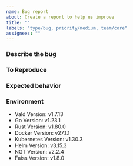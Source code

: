 ```yaml
---
name: Bug report
about: Create a report to help us improve
title: ""
labels: "type/bug, priority/medium, team/core"
assignees: ""
---
```


### Describe the bug

<!-- A clear and concise description of what the bug is. -->

### To Reproduce

<!-- Please describe the steps to reproduce the behavior: -->

### Expected behavior

<!-- A clear and concise description of what you expected to happen. -->

### Environment

<!--- Please change the versions below along with your environment -->

- Vald Version: v1.7.13
- Go Version: v1.23.1
- Rust Version: v1.80.0
- Docker Version: v27.1.1
- Kubernetes Version: v1.30.3
- Helm Version: v3.15.3
- NGT Version: v2.2.4
- Faiss Version: v1.8.0
